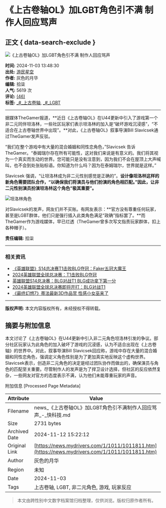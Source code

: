 # 《上古卷轴OL》加LGBT角色引不满 制作人回应骂声

## 正文 { data-search-exclude }


![《上古卷轴OL》加LGBT角色引不满 制作人回应骂声](//img1.mydrivers.com/img/20241103/825f7b3e-fad1-408d-bd1a-7c052db8b736.jpg)

**时间:** 2024-11-03 13:48:30  
**出处:** [游民星空](https://www.gamersky.com/news/202411/1839035.shtml)  
**作者:** 灰色的月华  
**编辑:** 拾柒  
**人气:** 5619 次  
**评论:** [(46)](//comment8.mydrivers.com/review/1011811-1.htm)  
**标签:** [_#_上古卷轴](//news.mydrivers.com/tag/shanggujuanzhou.htm), [_#_LGBT](//news.mydrivers.com/tag/lgbt.htm)

---

据媒体TheGamer报道，**近日《上古卷轴OL》在U44更新中引入了游戏第一个非二元同伴坦洛林，一些社区玩家们表示坦洛林的加入是“破坏游戏沉浸感”，“不适合在上古卷轴世界中出现”。**对此，《上古卷轴OL》叙事导演Bill Slavicsek通过TheGamer发声反驳。

“我们在整个游戏中有大量的混合婚姻和同性恋角色，”Slavicsek 告诉 TheGamer。“泰姆瑞尔存在所有可能性，这对我们来说是有意义的。我们将其视为一个真实而生动的世界。您可能只是没有注意到，因为我们不会在屋顶上大声喊叫，也不会到处张贴标语。你知道为什么吗？因为在泰姆瑞尔，世界就是这样。”

Slavicsek 强调，“让坦洛林成为非二元性别感觉是正确的”。**设计像坦洛林这样的新角色需要团队合作，“以确保我们将演员与他们扮演的角色相匹配。”因此，让非二元性别演员扮演坦洛林这个角色“极其重要”。**

![坦洛林角色](//img1.mydrivers.com/img/20241103/b42581c1-bb46-4ba6-8eb7-2f8ec02793f7.png)

对Slavicsek的发声，网友们并不买账。有网友表示：**官方没有尊重任何玩家，甚至是LGBT群体，他们只是强行插入此类角色满足“政确”指标罢了。**而TheGamer作为游戏媒体，早已烂透（TheGamer曾多次写文指责玩家群体，扣上各种帽子）。

**责任编辑:** 拾柒

---

### 相关资讯

- [《英雄联盟》S14总决赛T1击败BLG夺冠：Faker五冠大魔王](https://news.mydrivers.com/1/1011/1011768.htm)
- [2024英雄联盟全球总决赛：T1击败BLG夺冠](https://news.mydrivers.com/1/1011/1011767.htm)
- [英雄联盟S14总决赛：BLG对战T1 BLG成功拿下第一分](https://news.mydrivers.com/1/1011/1011757.htm)
- [2024英雄联盟全球总决赛即将开打：BLG对战T1](https://news.mydrivers.com/1/1011/1011750.htm)
- [《最终幻想7》蒂法最新3D作品赏 性感小女巫来了](https://news.mydrivers.com/1/1011/1011675.htm)

---

**版权声明:** 本文内容版权所有，未经授权不得转载。

## 摘要与附加信息

<!-- tcd_abstract -->
本文讨论了《上古卷轴OL》在U44更新中引入非二元角色坦洛林引发的争议。部分社区玩家认为此角色的加入破坏了游戏的沉浸感，认为不适合出现在《上古卷轴》的世界中。对此，叙事导演Bill Slavicsek回应称，游戏中存在大量的混合婚姻和同性恋角色，强调定义角色性别是为了更加真实地反映这个虚构世界。Slavicsek表示，创造非二元角色的决定是经过团队协作而做出的，确保演员与角色的匹配至关重要。尽管制作人的发声是为了捍卫设计选择，但社区的反应依然复杂，一些网友对官方的态度表示不满，认为他们未能尊重玩家的声音。
<!-- tcd_abstract_end -->

附加信息 [Processed Page Metadata]

| Attribute       | Value                                  |
|-----------------|----------------------------------------|
| Filename        | news_《上古卷轴OL》加LGBT角色引不满制作人回应骂声_-_快科技.md                             |
| Size            | 2731 bytes                           |
| Archived Date   | 2024-11-12 15:22:12                             |
| Original Link   | [https://news.mydrivers.com/1/1011/1011811.htm](https://news.mydrivers.com/1/1011/1011811.htm)                       |
| Author          | 灰色的月华                               |
| Region          | 未知                               |
| Date            | 2024-11-03                                 |
| Tags            | 上古卷轴, LGBT, 非二元角色, 游戏, 玩家反应                                 |
>
> 本文由跨性别中文数字档案馆归档整理，仅供浏览。版权归原作者所有。
>
